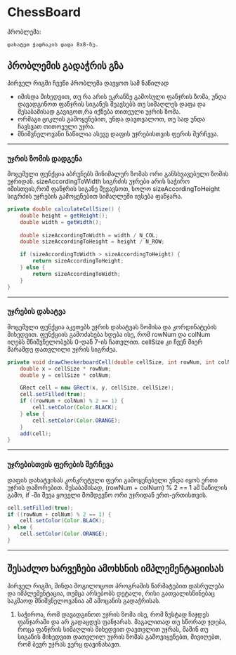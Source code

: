 # ChessBoard

პრობლემა:
```
დახატეთ ჭადრაკის დაფა 8x8-ზე.
```



## პრობლემის გადაჭრის გზა
პირველ რიგში ჩვენი პრობლემა დავყოთ სამ ნაწილად
* იმისდა მიხედვით, თუ რა არის ეკრანზე გამოსული ფანჯრის ზომა, უნდა დავადგინოთ ფანჯრის სიგანეს შეავსებს თუ სიმაღლეს დაფა და შესაბამისად გავიგოთ,რა იქნება თითეული უჯრის ზომა.
* ორმაგი ციკლის გამოყენებით, უნდა დავთვალოთ, თუ სად უნდა ჩავსვათ თითოეული უჯრა.
* მნიშვნელოვანი ნაწილია ასევე დაფის უჯრებისთვის ფერის შერჩევა.

---

### უჯრის ზომის დადგენა

მოცემული ფუნქცია აბრუნებს მინიმალურ ზომას ორი განსხვავებული ზომის უჯრიდან. sizeAccordingToWidth სიგრძის უჯრები არის საჭირო იმისთვის,რომ ფანჯრის სიგანე შევავსოთ, ხოლო sizeAccordingToHeight სიგრძის უჯრების გამოყენებით სიმაღლეში ივსება ფანჯარა.
```java
private double calculateCellSize() {
	double height = getHeight();
	double width = getWidth();
	
	double sizeAccordingToWidth = width / N_COL;
	double sizeAccordingToHeight = height / N_ROW;

	if (sizeAccordingToWidth > sizeAccordingToHeight) {
		return sizeAccordingToHeight;
	} else {
		return sizeAccordingToWidth;
	}
}
```

---

### უჯრების დახატვა
მოცემული ფუნქცია აკეთებს უჯრის დახატვას ზომისა და კორდინატების მიხედვით. ფუნქციის გამოძახება ხდება ისე, რომ rowNum და colNum იღებს მნიშვნელობებს 0-დან 7-ის ჩათვლით. cellSize კი ჩვენ მიერ მარამდე დათვლილი უჯრის სიგრძეა.
```java
private void drawCheckerboardCell(double cellSize, int rowNum, int colNum) {
	double x = cellSize * rowNum;
	double y = cellSize * colNum;

	GRect cell = new GRect(x, y, cellSize, cellSize);
	cell.setFilled(true);
	if ((rowNum + colNum) % 2 == 1) {
		cell.setColor(Color.BLACK);
	} else {
		cell.setColor(Color.ORANGE);
	}
	add(cell);
}
```

---

### უჯრებისთვის ფერების შერჩევა
დაფის დახატვისას კონკრეტული ფერი გამოყენებული უნდა იყოს ერთი უჯრის დაშორებით. შესაბამისად, (rowNum + colNum) % 2 == 1 ამ ნაწილის გამო, if -ში შევა ყოველი მომდევნო ორი უჯრიდან ერთ-ერთისთვის.
```java
cell.setFilled(true);
if ((rowNum + colNum) % 2 == 1) {
	cell.setColor(Color.BLACK);
} else {
	cell.setColor(Color.ORANGE);
}
```

---

## შესაძლო ხარვეზები ამოხსნის იმპლემენტაციისას
პირველ რიგში, მინდა მოგილოცოთ პროგრამის წარმატებით დასრულება და იმპლემენტაცია, თუმცა არსებობს დეტალი, რისი გათვალისწინებაც საკმაოდ მნიშვნელოვანია ამ ამოცანის გადაჭრისას.

1. საჭიროა, რომ დავადგინოთ უჯრის ზომა ისე, რომ ზუსტად ჩაჯდეს ფანჯარაში და არ გადაცდეს ფანჯარას. მაგალითად თუ სწორად ჯდება, როცა ფანჯრის სიმაღლის მიხედვით დავთვლით უჯრას, მაშინ თუ სიგანის მიხედვით დათვლილ უჯრის ზომას გამოვიყენებთ, მივიღებთ, რომ ბევრ უჯრას ვერც დავინახავთ.